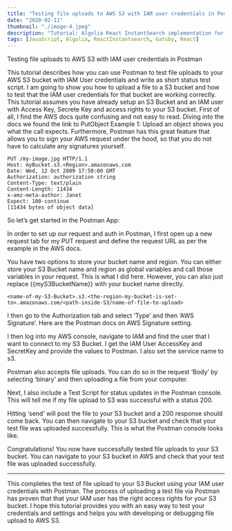 ```yaml
---
title: "Testing file uploads to AWS S3 with IAM user credentials in Postman"
date: "2020-02-11"
thumbnail: "./image-4.jpeg"
description: "Tutorial: Algolia React InstantSearch implementation for a React Gatsby App"
tags: [JavaScript, Algolia, ReactInstantsearch, Gatsby, React]
---
```




Testing file uploads to AWS S3 with IAM user credentials in Postman

This tutorial describes how you can use Postman to test file uploads to your AWS S3 bucket with IAM User credentials and write as short status test script. I am going to show you how to upload a file to a S3 bucket and how to test that the IAM user credentials for that bucket are working correctly. This tutorial assumes you have already setup an S3 Bucket and an IAM user with Access Key, Secrete Key and access rights to your S3 bucket.
First of all, I find the AWS docs quite confusing and not easy to read. Diving into the docs we found the link to PutObject Example 1: Upload an object shows you what the call expects. Furthermore, Postman has this great feature that allows you to sign your AWS request under the hood, so that you do not have to calculate any signatures yourself.

```
PUT /my-image.jpg HTTP/1.1
Host: myBucket.s3.<Region>.amazonaws.com
Date: Wed, 12 Oct 2009 17:50:00 GMT
Authorization: authorization string
Content-Type: text/plain
Content-Length: 11434
x-amz-meta-author: Janet
Expect: 100-continue
[11434 bytes of object data]
```

So let’s get started in the Postman App:

In order to set up our request and auth in Postman, I first open up a new request tab for my PUT request and define the request URL as per the example in the AWS docs.

You have two options to store your bucket name and region. You can either store your S3 Bucket name and region as global variables and call those variables in your request. This is what I did here. However, you can also just replace {{myS3BucketName}} with your bucket name directly.

```
<name-of-my-S3-Bucket>.s3.<the-region-my-bucket-is-set-to>.amazonaws.com/<path-inside-S3/name-of-file-to-upload>
```

I then go to the Authorization tab and select ‘Type’ and then ‘AWS Signature’. Here are the Postman docs on AWS Signature setting.

I then log into my AWS console, navigate to IAM and find the user that I want to connect to my S3 Bucket. I get the IAM User AccessKey and SecretKey and provide the values to Postman. I also set the service name to s3.

Postman also accepts file uploads. You can do so in the request ‘Body’ by selecting ‘binary’ and then uploading a file from your computer.

Next, I also include a Test Script for status updates in the Postman console. This will tell me if my file upload to S3 was successful with a status 200.

Hitting ‘send’ will post the file to your S3 bucket and a 200 response should come back.
You can then navigate to your S3 bucket and check that your test file was uploaded successfully. This is what the Postman console looks like.

Congratulations! You now have successfully tested file uploads to your S3 bucket. You can navigate to your S3 bucket in AWS and check that your test file was uploaded successfully.

---

This completes the test of file upload to your S3 Bucket using your IAM user credentials with Postman. The process of uploading a test file via Postman has proven that that your IAM user has the right access rights for your S3 bucket.
I hope this tutorial provides you with an easy way to test your credentials and settings and helps you with developing or debugging file upload to AWS S3.